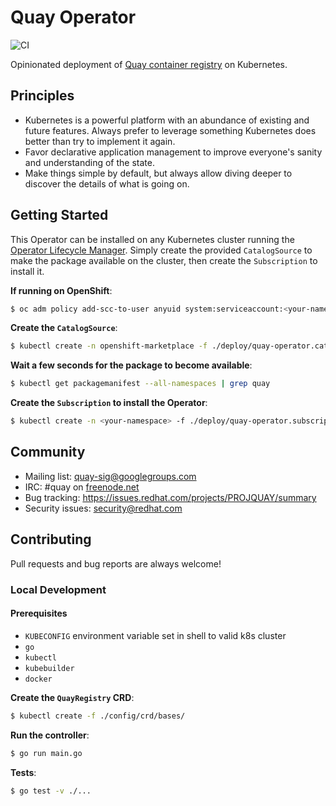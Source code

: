 # Quay Operator

![CI](https://github.com/quay/quay-operator/workflows/CI/badge.svg?branch=master)

Opinionated deployment of [Quay container registry](https://github.com/quay/quay) on Kubernetes.

## Principles

- Kubernetes is a powerful platform with an abundance of existing and future features. Always prefer to leverage something Kubernetes does better than try to implement it again.
- Favor declarative application management to improve everyone's sanity and understanding of the state.
- Make things simple by default, but always allow diving deeper to discover the details of what is going on.

## Getting Started 

This Operator can be installed on any Kubernetes cluster running the [Operator Lifecycle Manager](https://github.com/operator-framework/operator-lifecycle-manager). Simply create the provided `CatalogSource` to make the package available on the cluster, then create the `Subscription` to install it.

**If running on OpenShift**:
```sh
$ oc adm policy add-scc-to-user anyuid system:serviceaccount:<your-namespace>:default
```

**Create the `CatalogSource`**:
```sh
$ kubectl create -n openshift-marketplace -f ./deploy/quay-operator.catalogsource.yaml
```

**Wait a few seconds for the package to become available**:
```sh
$ kubectl get packagemanifest --all-namespaces | grep quay
```

**Create the `Subscription` to install the Operator**:
```sh
$ kubectl create -n <your-namespace> -f ./deploy/quay-operator.subscription.yaml
```

## Community

- Mailing list: [quay-sig@googlegroups.com](https://groups.google.com/forum/#!forum/quay-sig)
- IRC: #quay on [freenode.net](https://webchat.freenode.net/)
- Bug tracking: https://issues.redhat.com/projects/PROJQUAY/summary
- Security issues: [security@redhat.com](security@redhat.com)

## Contributing

Pull requests and bug reports are always welcome! 

### Local Development 

#### Prerequisites

- `KUBECONFIG` environment variable set in shell to valid k8s cluster
- `go`
- `kubectl`
- `kubebuilder`
- `docker`

**Create the `QuayRegistry` CRD**:
```sh
$ kubectl create -f ./config/crd/bases/
```

**Run the controller**:
```sh
$ go run main.go
```

**Tests**:
```sh
$ go test -v ./...
```
